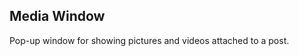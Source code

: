 Media Window
------------
Pop-up window for showing pictures and videos attached to a post.

[icon]: fa://fa-window-maximize/#f4ff80
